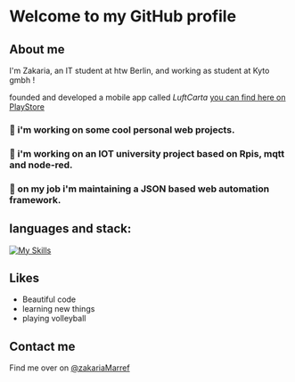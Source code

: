 # Welcome to my GitHub profile

## About me
I'm Zakaria, an IT student at htw Berlin, and working as student at Kyto gmbh ! 

founded and developed a mobile app called *LuftCarta* [you can find here on PlayStore](https://play.google.com/store/apps/details?id=com.ferramairakaz.atractful)

###  🧶 i'm working on some cool personal web projects.
###  🧶 i'm working on an IOT university project based on Rpis, mqtt and node-red.
###  🍿 on my job i'm maintaining a JSON based web automation framework.

 ## languages and stack: 
[![My Skills](https://skillicons.dev/icons?i=js,python,git,react,postgres,flutter,linux,docker,nodejs&perline=4)](https://skillicons.dev)

## Likes
* Beautiful code
* learning new things
* playing volleyball


## Contact me
Find me over on  [@zakariaMarref](https://www.linkedin.com/in/zakariamarref/)

